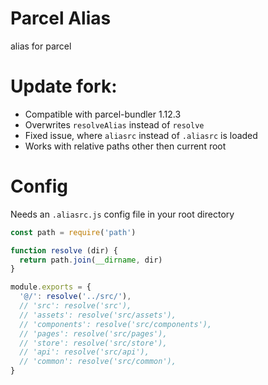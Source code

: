 # Parcel Alias
alias for parcel

# Update fork:
- Compatible with parcel-bundler 1.12.3
- Overwrites ```resolveAlias``` instead of ```resolve```
- Fixed issue, where ```aliasrc``` instead of ```.aliasrc``` is loaded
- Works with relative paths other then current root

# Config

Needs an ```.aliasrc.js``` config file in your root directory

```js
const path = require('path')

function resolve (dir) {
  return path.join(__dirname, dir)
}

module.exports = {
  '@/': resolve('../src/'),
  // 'src': resolve('src'),
  // 'assets': resolve('src/assets'),
  // 'components': resolve('src/components'),
  // 'pages': resolve('src/pages'),
  // 'store': resolve('src/store'),
  // 'api': resolve('src/api'),
  // 'common': resolve('src/common'),
}
```
